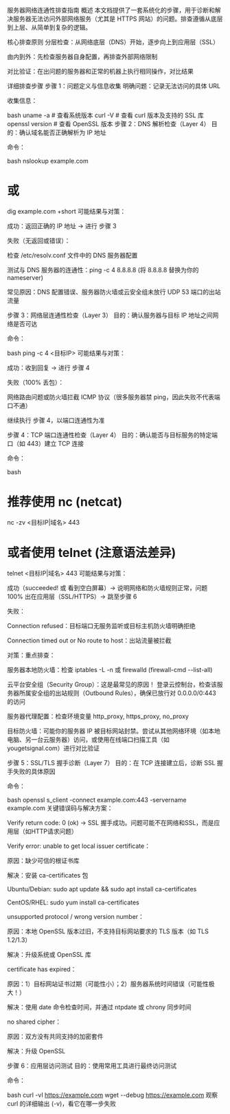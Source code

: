 服务器网络连通性排查指南
概述
本文档提供了一套系统化的步骤，用于诊断和解决服务器无法访问外部网络服务（尤其是 HTTPS 网站）的问题。排查遵循从底层到上层、从简单到复杂的逻辑。

核心排查原则
分层检查：从网络底层（DNS）开始，逐步向上到应用层（SSL）

由内到外：先检查服务器自身配置，再排查外部网络限制

对比验证：在出问题的服务器和正常的机器上执行相同操作，对比结果

详细排查步骤
步骤 1：问题定义与信息收集
明确问题：记录无法访问的具体 URL

收集信息：

bash
uname -a        # 查看系统版本
curl -V         # 查看 curl 版本及支持的 SSL 库
openssl version # 查看 OpenSSL 版本
步骤 2：DNS 解析检查（Layer 4）
目的：确认域名能否正确解析为 IP 地址

命令：

bash
nslookup example.com
# 或
dig example.com +short
可能结果与对策：

成功：返回正确的 IP 地址 → 进行 步骤 3

失败（无返回或错误）：

检查 /etc/resolv.conf 文件中的 DNS 服务器配置

测试与 DNS 服务器的连通性：ping -c 4 8.8.8.8 (将 8.8.8.8 替换为你的 nameserver)

常见原因：DNS 配置错误、服务器防火墙或云安全组未放行 UDP 53 端口的出站流量

步骤 3：网络层连通性检查（Layer 3）
目的：确认服务器与目标 IP 地址之间网络是否可达

命令：

bash
ping -c 4 <目标IP>
可能结果与对策：

成功：收到回复 → 进行 步骤 4

失败（100% 丢包）：

网络路由问题或防火墙拦截 ICMP 协议（很多服务器禁 ping，因此失败不代表端口不通）

继续执行 步骤 4，以端口连通性为准

步骤 4：TCP 端口连通性检查（Layer 4）
目的：确认能否与目标服务的特定端口（如 443）建立 TCP 连接

命令：

bash
# 推荐使用 nc (netcat)
nc -zv <目标IP|域名> 443

# 或者使用 telnet (注意语法差异)
telnet <目标IP|域名> 443
可能结果与对策：

成功（succeeded! 或 看到空白屏幕）→ 说明网络和防火墙规则正常，问题 100% 出在应用层（SSL/HTTPS）→ 跳至步骤 6

失败：

Connection refused：目标端口无服务监听或目标主机防火墙明确拒绝

Connection timed out or No route to host：出站流量被拦截

对策：重点排查：

服务器本地防火墙：检查 iptables -L -n 或 firewalld (firewall-cmd --list-all)

云平台安全组（Security Group）：这是最常见的原因！ 登录云控制台，检查该服务器所属安全组的出站规则（Outbound Rules），确保已放行对 0.0.0.0/0:443 的访问

服务器代理配置：检查环境变量 http_proxy, https_proxy, no_proxy

目标防火墙：可能你的服务器 IP 被目标网站封禁。尝试从其他网络环境（如本地电脑、另一台云服务器）访问，或使用在线端口扫描工具（如 yougetsignal.com）进行对比验证

步骤 5：SSL/TLS 握手诊断（Layer 7）
目的：在 TCP 连接建立后，诊断 SSL 握手失败的具体原因

命令：

bash
openssl s_client -connect example.com:443 -servername example.com
关键错误码与解决方案：

Verify return code: 0 (ok) → SSL 握手成功。问题可能不在网络和SSL，而是应用层（如HTTP请求问题）

Verify error: unable to get local issuer certificate：

原因：缺少可信的根证书库

解决：安装 ca-certificates 包

Ubuntu/Debian: sudo apt update && sudo apt install ca-certificates

CentOS/RHEL: sudo yum install ca-certificates

unsupported protocol / wrong version number：

原因：本地 OpenSSL 版本过旧，不支持目标网站要求的 TLS 版本（如 TLS 1.2/1.3）

解决：升级系统或 OpenSSL 库

certificate has expired：

原因：1）目标网站证书过期（可能性小）；2）服务器系统时间错误（可能性极大！）

解决：使用 date 命令检查时间，并通过 ntpdate 或 chrony 同步时间

no shared cipher：

原因：双方没有共同支持的加密套件

解决：升级 OpenSSL

步骤 6：应用层访问测试
目的：使用常用工具进行最终访问测试

命令：

bash
curl -vI https://example.com
wget --debug https://example.com
观察 curl 的详细输出 (-v)，看它在哪一步失败
